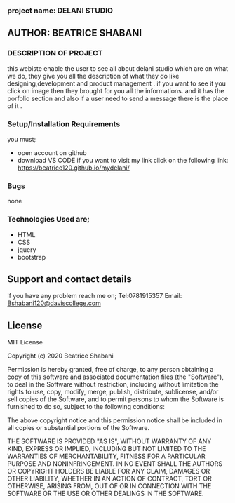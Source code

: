 ### project name: DELANI STUDIO

## AUTHOR: BEATRICE SHABANI

### DESCRIPTION OF PROJECT
this webiste enable the user to see all about delani studio which are on what we do, they give you all the description of what they do like designing,development and product management . if you want to see it you click on image then they brought for you all the informations. and it has the porfolio section and also if a user need to send a message there is the place of it .

### Setup/Installation Requirements
you must; 
* open account on github
* download VS CODE 
if you want to visit my link click on the following link:  https://beatrice120.github.io/mydelani/

###  Bugs
none
### Technologies Used are;

* HTML
* CSS
* jquery 
* bootstrap
## Support and contact details
if you have any problem reach me on;
Tel:0781915357
Email: Bshabani120@daviscollege.com
## License

MIT License

Copyright (c) 2020 Beatrice Shabani

Permission is hereby granted, free of charge, to any person obtaining a copy
of this software and associated documentation files (the "Software"), to deal
in the Software without restriction, including without limitation the rights
to use, copy, modify, merge, publish, distribute, sublicense, and/or sell
copies of the Software, and to permit persons to whom the Software is
furnished to do so, subject to the following conditions:

The above copyright notice and this permission notice shall be included in all
copies or substantial portions of the Software.

THE SOFTWARE IS PROVIDED "AS IS", WITHOUT WARRANTY OF ANY KIND, EXPRESS OR
IMPLIED, INCLUDING BUT NOT LIMITED TO THE WARRANTIES OF MERCHANTABILITY,
FITNESS FOR A PARTICULAR PURPOSE AND NONINFRINGEMENT. IN NO EVENT SHALL THE
AUTHORS OR COPYRIGHT HOLDERS BE LIABLE FOR ANY CLAIM, DAMAGES OR OTHER
LIABILITY, WHETHER IN AN ACTION OF CONTRACT, TORT OR OTHERWISE, ARISING FROM,
OUT OF OR IN CONNECTION WITH THE SOFTWARE OR THE USE OR OTHER DEALINGS IN THE
SOFTWARE.

